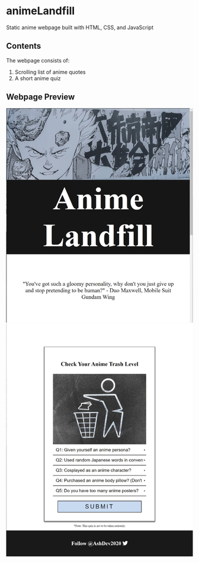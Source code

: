# animeLandfill
Static anime webpage built with HTML, CSS, and JavaScript  

## Contents
The webpage consists of:
1. Scrolling list of anime quotes
2. A short anime quiz

## Webpage Preview
![Screenshot](/images/animeLandfill-screenshot1.JPG)
![Screenshot](/images/animeLandfill-screenshot2.JPG)
